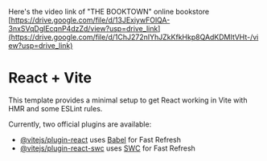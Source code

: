 Here's the video link of "THE BOOKTOWN" online bookstore
[https://drive.google.com/file/d/13JExiywFOlQA-3nxSVqDglEcqnP4dzZd/view?usp=drive_link](https://drive.google.com/file/d/1ChJ272nIYhJZkKfkHkp8QAdKDMItVHt-/view?usp=drive_link)



# React + Vite

This template provides a minimal setup to get React working in Vite with HMR and some ESLint rules.

Currently, two official plugins are available:

- [@vitejs/plugin-react](https://github.com/vitejs/vite-plugin-react/blob/main/packages/plugin-react/README.md) uses [Babel](https://babeljs.io/) for Fast Refresh
- [@vitejs/plugin-react-swc](https://github.com/vitejs/vite-plugin-react-swc) uses [SWC](https://swc.rs/) for Fast Refresh

